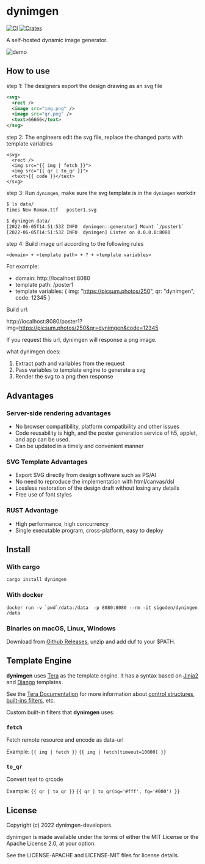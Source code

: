 # dynimgen

[![CI](https://github.com/sigoden/dynimgen/actions/workflows/ci.yaml/badge.svg)](https://github.com/sigoden/dynimgen/actions/workflows/ci.yaml)
[![Crates](https://img.shields.io/crates/v/dynimgen.svg)](https://crates.io/crates/dynimgen)

 A self-hosted dynamic image generator.

![demo](https://user-images.githubusercontent.com/4012553/172307949-8e739dcd-e322-44d7-8f29-6dd9aec87d71.gif)


## How to use


step 1: The designers export the design drawing as an svg file

```svg
<svg>
  <rect />
  <image src="img.png" /> 
  <image src="qr.png" />
  <text>66666</text>
</svg>
```

step 2: The engineers edit the svg file, replace the changed parts with template variables

```
<svg>
  <rect />
  <img src="{{ img | fetch }}">
  <img src="{{ qr | to_qr }}">
  <text>{{ code }}</text>
</svg>
```

step 3: Run `dynimgen`, make sure the svg template is in the `dynimgen` workdir

```sh
$ ls data/
Times New Roman.ttf   poster1.svg

$ dynimgen data/
[2022-06-05T14:51:53Z INFO  dynimgen::generator] Mount `/poster1`
[2022-06-05T14:51:53Z INFO  dynimgen] Listen on 0.0.0.0:8080
```

step 4: Build image url according to the following rules

```
<domain> + <template path> + ? + <template variables>
```

For example:

- domain: http://localhost:8080
- template path: /poster1
- template variables: { img: "https://picsum.photos/250", qr: "dynimgen", code: 12345 }

Build url:

http://localhost:8080/poster1?img=https://picsum.photos/250&qr=dynimgen&code=12345

If you request this url, dynimgen will response a png image.

what dynimgen does:

1. Extract path and variables from the request
2. Pass variables to template engine to generate a svg
3. Render the svg to a png then response

## Advantages

### Server-side rendering advantages

- No browser compatibility, platform compatibility and other issues
- Code reusability is high, and the poster generation service of h5, applet, and app can be used.
- Can be updated in a timely and convenient manner

### SVG Template Advantages

- Export SVG directly from design software such as PS/AI
- No need to reproduce the implementation with html/canvas/dsl
- Lossless restoration of the design draft without losing any details
- Free use of font styles

### RUST Advantage

- High performance, high concurrency
- Single executable program, cross-platform, easy to deploy

## Install

### With cargo

```
cargo install dynimgen
```

### With docker

```
docker run -v `pwd`/data:/data  -p 8080:8080 --rm -it sigoden/dynimgen /data
```

### Binaries on macOS, Linux, Windows

Download from [Github Releases](https://github.com/sigoden/dynimgen/releases), unzip and add duf to your $PATH.

## Template Engine

**dynimgen** uses [Tera](https://github.com/Keats/tera) as the template engine. It has a syntax based on [Jinja2](http://jinja.pocoo.org/) and [Django](https://docs.djangoproject.com/en/3.1/topics/templates/) templates.

See the [Tera Documentation](https://tera.netlify.app/docs/#templates) for more information about [control structures](https://tera.netlify.app/docs/#control-structures), [built-ins filters](https://tera.netlify.app/docs/#built-ins), etc.


Custom built-in filters that **dynimgen** uses:

### `fetch`

Fetch remote resource and encode as data-url

Example: `{{ img | fetch }}` `{{ img | fetch(timeout=10000) }}`  

### `to_qr`

Convert text to qrcode

Example: `{{ qr | to_qr }}`  `{{ qr | to_qr(bg='#fff', fg='#000') }}` 

## License

Copyright (c) 2022 dynimgen-developers.

dynimgen is made available under the terms of either the MIT License or the Apache License 2.0, at your option.

See the LICENSE-APACHE and LICENSE-MIT files for license details.